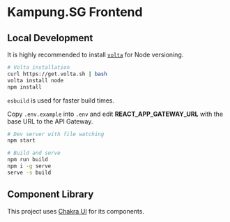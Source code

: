 # Kampung.SG Frontend

## Local Development

It is highly recommended to install [`volta`](https://volta.sh/) for Node versioning.

```sh
# Volta installation
curl https://get.volta.sh | bash
volta install node
npm install
```

`esbuild` is used for faster build times.

Copy `.env.example` into `.env` and edit **REACT_APP_GATEWAY_URL** with the base URL to the API Gateway.

```sh
# Dev server with file watching
npm start

# Build and serve
npm run build
npm i -g serve
serve -s build
```

## Component Library

This project uses [Chakra UI](https://chakra-ui.com/) for its components.
